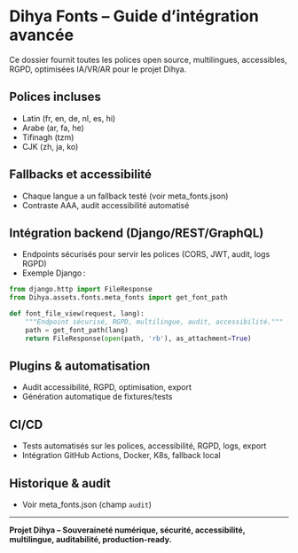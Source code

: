 # Dihya Fonts – Guide d’intégration avancée

Ce dossier fournit toutes les polices open source, multilingues, accessibles, RGPD, optimisées IA/VR/AR pour le projet Dihya.

## Polices incluses
- Latin (fr, en, de, nl, es, hi)
- Arabe (ar, fa, he)
- Tifinagh (tzm)
- CJK (zh, ja, ko)

## Fallbacks et accessibilité
- Chaque langue a un fallback testé (voir meta_fonts.json)
- Contraste AAA, audit accessibilité automatisé

## Intégration backend (Django/REST/GraphQL)
- Endpoints sécurisés pour servir les polices (CORS, JWT, audit, logs RGPD)
- Exemple Django :

```python
from django.http import FileResponse
from Dihya.assets.fonts.meta_fonts import get_font_path

def font_file_view(request, lang):
    """Endpoint sécurisé, RGPD, multilingue, audit, accessibilité."""
    path = get_font_path(lang)
    return FileResponse(open(path, 'rb'), as_attachment=True)
```

## Plugins & automatisation
- Audit accessibilité, RGPD, optimisation, export
- Génération automatique de fixtures/tests

## CI/CD
- Tests automatisés sur les polices, accessibilité, RGPD, logs, export
- Intégration GitHub Actions, Docker, K8s, fallback local

## Historique & audit
- Voir meta_fonts.json (champ `audit`)

---

**Projet Dihya – Souveraineté numérique, sécurité, accessibilité, multilingue, auditabilité, production-ready.**
